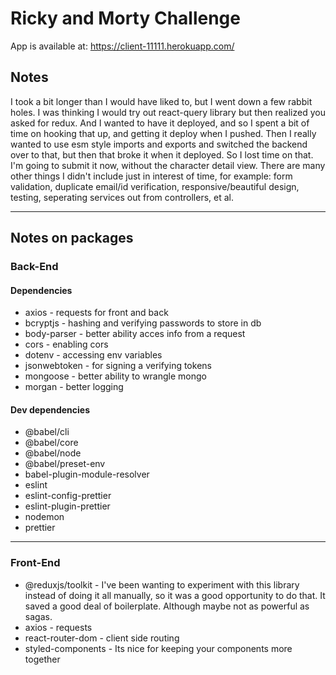 # Ricky and Morty Challenge
App is available at: https://client-11111.herokuapp.com/

## Notes
I took a bit longer than I would have liked to, but I went down a few rabbit holes. I was thinking I would try out react-query library but then realized you asked for redux. And I wanted to have it deployed, and so I spent a bit of time on hooking that up, and getting it deploy when I pushed. Then I really wanted to use esm style imports and exports and switched the backend over to that, but then that broke it when it deployed. So I lost time on that. I'm going to submit it now, without the character detail view. There are many other things I didn't include just in interest of time, for example: form validation, duplicate email/id verification, responsive/beautiful design, testing, seperating services out from controllers, et al.

---
## Notes on packages
### Back-End
#### Dependencies
- axios - requests for front and back
-  bcryptjs - hashing and verifying passwords to store in db
-  body-parser - better ability acces info from a request
-  cors - enabling cors
-  dotenv - accessing env variables
-  jsonwebtoken - for signing a verifying tokens
-  mongoose - better ability to wrangle mongo
-  morgan - better logging
#### Dev dependencies
-  @babel/cli
-  @babel/core
-  @babel/node
-  @babel/preset-env
-  babel-plugin-module-resolver
-  eslint
-  eslint-config-prettier
-  eslint-plugin-prettier
-  nodemon
-  prettier

---
### Front-End


- @reduxjs/toolkit - I've been wanting to experiment with this library instead of doing it all manually, so it was a good opportunity to do that. It saved a good deal of boilerplate. Although maybe not as powerful as sagas.
- axios - requests
- react-router-dom - client side routing
- styled-components - Its nice for keeping your components more together
